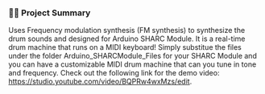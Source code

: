 ### 🎹🥁 **Project Summary**

Uses Frequency modulation synthesis (FM synthesis) to synthesize the drum sounds and designed for Arduino SHARC Module. It is a real-time drum machine that runs on a MIDI keyboard! Simply substitue the files under the folder Arduino_SHARCModule_Files for your SHARC Module and you can have a customizable MIDI drum machine that can you tune in tone and frequency. Check out the following link for the demo video: https://studio.youtube.com/video/BQPRw4wxMzs/edit.
